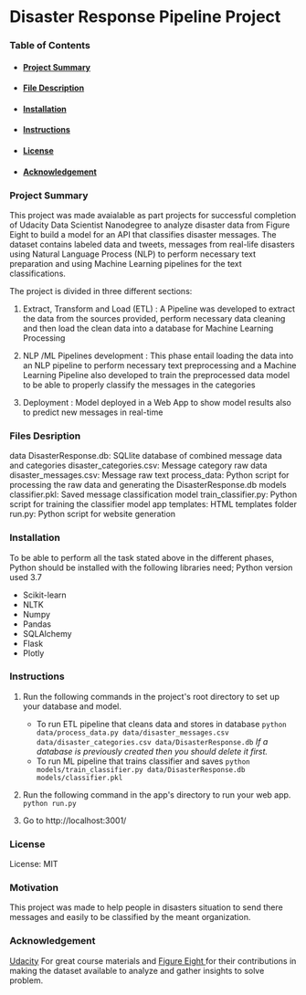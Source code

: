 # Disaster Response Pipeline Project

### Table of Contents
+ <a href='#Project Summary'><h4>Project Summary</h4></a>
+ <a href='#Files Description'><h4>File Description</h4></a>
+ <a href='#Installation'><h4>Installation</h4></a>
+ <a href='#Instructions'><h4>Instructions</h4></a>
+ <a href='#License'><h4>License</h4></a>
+ <a href='#Acknowledgement'><h4>Acknowledgement</h4></a>

<h3>Project Summary</h3>
<a id='#Project Summary'></a>
This project was made avaialable as part projects for successful completion of Udacity Data Scientist Nanodegree to analyze disaster data from Figure Eight to build a model for an API that classifies disaster messages. The dataset contains labeled data and tweets, messages from real-life disasters using Natural Language Process (NLP) to perform necessary text preparation and using Machine Learning pipelines for the text classifications.

The project is divided in three different sections:
1. Extract, Transform and Load (ETL) : A Pipeline was developed to extract the data from the sources provided, perform necessary data cleaning and then load the clean data into a database for Machine Learning Processing

2. NLP /ML Pipelines development : This phase entail loading the data into an NLP pipeline to perform necessary text preprocessing and a Machine Learning Pipeline also developed to train the preprocessed data model to be able to properly classify the messages in the categories

3. Deployment : Model deployed in a Web App to show model results also to predict new messages in real-time

### Files Desription
<a id='#Files Desription'></a>
data
DisasterResponse.db: SQLlite database of combined message data and categories
disaster_categories.csv: Message category raw data
disaster_messages.csv: Message raw text
process_data: Python script for processing the raw data and generating the DisasterResponse.db
models
classifier.pkl: Saved message classification model
train_classifier.py: Python script for training the classifier model
app
templates: HTML templates folder
run.py: Python script for website generation

### Installation
<a id='#Installation'></a>
To be able to perform all the task stated above in the different phases, Python should be installed with the following libraries need;
Python version used 3.7
+ Scikit-learn
+ NLTK
+ Numpy
+ Pandas
+ SQLAlchemy
+ Flask 
+ Plotly

### Instructions
<a id='#Instructions'></a>
1. Run the following commands in the project's root directory to set up your database and model.
      + To run ETL pipeline that cleans data and stores in database `python data/process_data.py data/disaster_messages.csv data/disaster_categories.csv data/DisasterResponse.db`
       _If a database is previously created then you should delete it first._
      + To run ML pipeline that trains classifier and saves `python models/train_classifier.py data/DisasterResponse.db models/classifier.pkl`

2. Run the following command in the app's directory to run your web app. `python run.py`

3. Go to http://localhost:3001/

### License
<a id='Licence'></a>
License: MIT

### Motivation
<a id='#Motivation'></a>
This project was made to help people in disasters situation to send there messages and easily to be classified by the meant organization.

### Acknowledgement
<a href=http://udacity.com>Udacity</a> For great course materials and <a href=https://appen.com/about-us/>Figure Eight </a> for their contributions in  making the dataset available to analyze and gather insights to solve problem.
